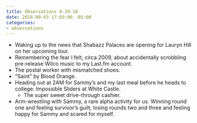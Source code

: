 ```yaml
---
title: Observations 8-29-18
date: 2018-09-03 17:03:00 -05:00
categories:
- observations
---
```


- Waking up to the news that Shabazz Palaces are opening for Lauryn Hill on her upcoming tour.
- Remembering the fear I felt, circa 2009, about accidentally scrobbling pre-release Wilco music to my Last.fm account.
- The postal worker with mismatched shoes.
- “Saint” by Blood Orange.
- Heading out at 2AM for Sammy’s and my last meal before he heads to college: Impossible Sliders at White Castle.
	- The super sweet drive-through cashier.
- Arm-wrestling with Sammy, a rare alpha activity for us. Winning round one and feeling survivor’s guilt; losing rounds two and three and feeling happy for Sammy and scared for myself.